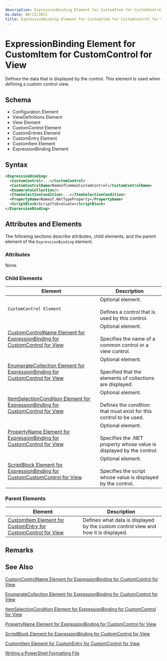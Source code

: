```yaml
---
description: ExpressionBinding Element for CustomItem for CustomControl for View
ms.date: 08/23/2021
title: ExpressionBinding Element for CustomItem for CustomControl for View
---
```

# ExpressionBinding Element for CustomItem for CustomControl for View

Defines the data that is displayed by the control. This element is used when defining a custom
control view.

## Schema

- Configuration Element
- ViewDefinitions Element
- View Element
- CustomControl Element
- CustomEntries Element
- CustomEntry Element
- CustomItem Element
- ExpressionBinding Element

## Syntax

```xml
<ExpressionBinding>
  <CustomControl>...</CustomControl>
  <CustomControlName>NameofCommonCustomControl</CustomControlName>
  <EnumerateCollection/>
  <ItemSelectionCondition>...</ItemSelectionCondition>
  <PropertyName>Nameof.NetTypeProperty</PropertyName>
  <ScriptBlock>ScriptToEvaluate</ScriptBlock>
</ExpressionBinding>
```

## Attributes and Elements

The following sections describe attributes, child elements, and the parent element of the
`ExpressionBinding` element.

### Attributes

None.

### Child Elements

|Element|Description|
|-------------|-----------------|
|`CustomControl Element`|Optional element.<br /><br /> Defines a control that is used by this control.|
|[CustomControlName Element for ExpressionBinding for CustomControl for View](./customcontrolname-element-for-expressionbinding-for-customcontrol-for-view-format.md)|Optional element.<br /><br /> Specifies the name of a common control or a view control.|
|[EnumerateCollection Element for ExpressionBinding for CustomControl for View](./enumeratecollection-element-for-expressionbinding-for-customcontrol-for-view-format.md)|Optional element.<br /><br /> Specified that the elements of collections are displayed.|
|[ItemSelectionCondition Element for ExpressionBinding for CustomControl for View](./itemselectioncondition-element-for-expressionbinding-for-customcontrol-format.md)|Optional element.<br /><br /> Defines the condition that must exist for this control to be used.|
|[PropertyName Element for ExpressionBinding for CustomControl for View](./propertyname-element-for-expressionbinding-for-customcontrol-for-view-format.md)|Optional element.<br /><br /> Specifies the .NET property whose value is displayed by the control.|
|[ScriptBlock Element for ExpressionBinding for CustomCustomControl for View](./scriptblock-element-for-expressionbinding-for-customcontrol-for-view-format.md)|Optional element.<br /><br /> Specifies the script whose value is displayed by the control.|

### Parent Elements

|Element|Description|
|-------------|-----------------|
|[CustomItem Element for CustomEntry for CustomControl for View](./customitem-element-for-customentry-for-customcontrol-for-view-format.md)|Defines what data is displayed by the custom control view and how it is displayed.|

## Remarks

## See Also

[CustomControlName Element for ExpressionBinding for CustomControl for View](./customcontrolname-element-for-expressionbinding-for-customcontrol-for-view-format.md)

[EnumerateCollection Element for ExpressionBinding for CustomControl for View](./enumeratecollection-element-for-expressionbinding-for-customcontrol-for-view-format.md)

[ItemSelectionCondition Element for ExpressionBinding for CustomControl for View](./itemselectioncondition-element-for-expressionbinding-for-customcontrol-format.md)

[PropertyName Element for ExpressionBinding for CustomControl for View](./propertyname-element-for-expressionbinding-for-customcontrol-for-view-format.md)

[ScriptBlock Element for ExpressionBinding for CustomControl for View](./scriptblock-element-for-expressionbinding-for-customcontrol-for-view-format.md)

[CustomItem Element for CustomEntry for CustomControl for View](./customitem-element-for-customentry-for-customcontrol-for-view-format.md)

[Writing a PowerShell Formatting File](./writing-a-powershell-formatting-file.md)
